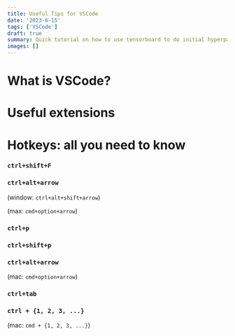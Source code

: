 ```yaml
---
title: Useful Tips for VSCode
date: '2023-6-15'
tags: ['VSCode']
draft: true
summary: Quick tutorial on how to use tensorboard to do initial hyperparameter tuning with pytorch lightning.
images: []
---
```


# What is VSCode?

# Useful extensions

# Hotkeys: all you need to know

### `ctrl+shift+F`

### `ctrl+alt+arrow`

(window: `ctrl+alt+shift+arrow`)

(max: `cmd+option+arrow`)

### `ctrl+p`

### `ctrl+shift+p`

### `ctrl+alt+arrow`

(mac: `cmd+option+arrow`)

### `ctrl+tab`

### `ctrl + {1, 2, 3, ...}`

(mac: `cmd + {1, 2, 3, ...}`)

#
